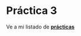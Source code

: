  # Práctica 3
 Ve a mi listado de [**prácticas**](https://github.com/LourdesLozano/LTAW-Practicas/wiki)

